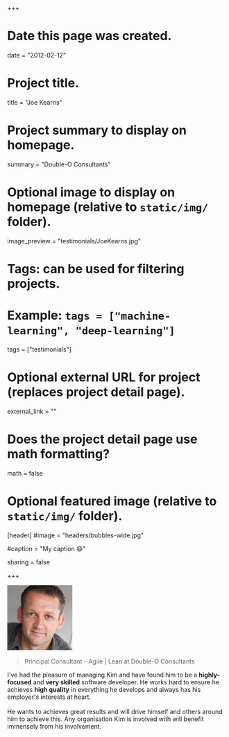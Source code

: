 +++
# Date this page was created.
date = "2012-02-12"

# Project title.
title = "Joe Kearns"

# Project summary to display on homepage.
summary = "Double-O Consultants"

# Optional image to display on homepage (relative to `static/img/` folder).
image_preview = "testimonials/JoeKearns.jpg"

# Tags: can be used for filtering projects.
# Example: `tags = ["machine-learning", "deep-learning"]`
tags = ["testimonials"]

# Optional external URL for project (replaces project detail page).
external_link = ""

# Does the project detail page use math formatting?
math = false

# Optional featured image (relative to `static/img/` folder).
[header]
#image = "headers/bubbles-wide.jpg"

#caption = "My caption :smile:"

sharing = false

+++

<img class="testimonial-img-bordered" src="../../img/testimonials/JoeKearns.jpg">

> Principal Consultant - Agile | Lean at Double-O Consultants

I've had the pleasure of managing Kim and have found him to be a **highly-focused** and **very skilled** software developer. He works hard to ensure he achieves **high quality** in everything he develops and always has his employer's interests at heart.<br><br>
He wants to achieves great results and will drive himself and others around him to achieve this. Any organisation Kim is involved with will benefit immensely from his involvement.

